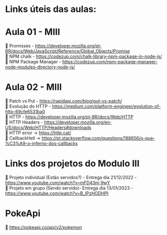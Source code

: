 # Links úteis das aulas:

# Aula 01 - MIII
📌 Promisses - https://developer.mozilla.org/pt-BR/docs/Web/JavaScript/Reference/Global_Objects/Promise <br>
📌 NPM chalk - https://codezup.com/chalk-library-npm-package-in-node-js/ <br>
📌 NPM Package Manager - https://codezup.com/npm-package-manager-node-modules-directory-node-js/ <br>

# Aula 02 - MIII
📌 Patch vs Put - https://rapidapi.com/blog/put-vs-patch/ <br>
📌 Evolução do HTTP - https://medium.com/platform-engineer/evolution-of-http-69cfe6531ba0 <br>
📌 HTTP - https://developer.mozilla.org/pt-BR/docs/Web/HTTP <br>
📌 HTTP Headers - https://developer.mozilla.org/en-US/docs/Web/HTTP/Headers#downloads <br>
📌 HTTP error -> https://http.cat/ <br>
📌 CallbackHell -> https://pt.stackoverflow.com/questions/188656/o-que-%C3%A9-o-inferno-dos-callbacks <br>

# Links dos projetos do Modulo III
📌 Projeto individual (Estão servidos?) - Entrega dia 21/12/2022 - https://www.youtube.com/watch?v=mFD43nj-9wY <br>
📌 Projeto em grupo (Sendo servido)- Entrega dia 13/01/2023 - https://www.youtube.com/watch?v=B_IPzHODHPI

# PokeApi
📌 https://pokeapi.co/api/v2/pokemon
